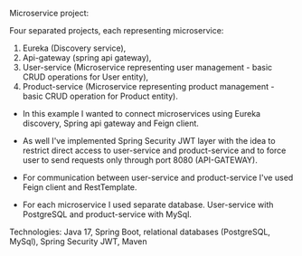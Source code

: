 Microservice project:

Four separated projects, each representing microservice:

1) Eureka (Discovery service),
2) Api-gateway (spring api gateway),
3) User-service (Microservice representing user management - basic CRUD operations for User entity),
4) Product-service (Microservice representing product management - basic CRUD operation for Product entity).

- In this example I wanted to connect microservices using Eureka discovery, Spring api gateway and Feign client.
  
- As well I've implemented Spring Security JWT layer with the idea to restrict direct access to user-service and 
  product-service and to force user to send requests only through port 8080 (API-GATEWAY).
  
- For communication between user-service and product-service I've used Feign client and RestTemplate.
  
- For each microservice I used separate database.
  User-service with PostgreSQL and product-service with MySql.

Technologies:
Java 17, Spring Boot, relational databases (PostgreSQL, MySql), Spring Security JWT, Maven
